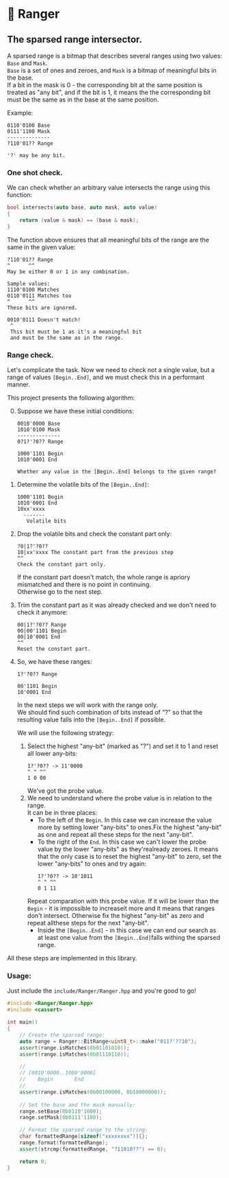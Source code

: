# 📐 Ranger
## The sparsed range intersector.
A sparsed range is a bitmap that describes several ranges using two values: `Base` and `Mask`.  
`Base` is a set of ones and zeroes, and `Mask` is a bitmap of meaningful bits in the base.  
If a bit in the mask is 0 - the corresponding bit at the same position is treated as "any bit", and if the bit is 1, it means the the corresponding bit must be the same as in the base at the same position.

Example:
```
0110'0100 Base
0111'1100 Mask
--------------
?110'01?? Range

'?' may be any bit.
```

### One shot check.
We can check whether an arbitrary value intersects the range using this function:
```cpp
bool intersects(auto base, auto mask, auto value)
{
    return (value & mask) == (base & mask);
}
```

The function above ensures that all meaningful bits of the range are the same in the given value:
```
?110'01?? Range
^      ^^
May be either 0 or 1 in any combination.

Sample values:
1110'0100 Matches
0110'0111 Matches too
^      ^^
These bits are ignored.

0010'0111 Doesn't match!
 ^
 This bit must be 1 as it's a meaningful bit
 and must be the same as in the range.
```

### Range check.
Let's complicate the task. Now we need to check not a single value, but a range of values `[Begin..End]`, and we must check this in a performant manner.

This project presents the following algorithm:

0. Suppose we have these initial conditions:
    ```
    0010'0000 Base
    1010'0100 Mask
    --------------
    0?1?'?0?? Range

    1000'1101 Begin
    1010'0001 End

    Whether any value in the [Begin..End] belongs to the given range?
    ```
1. Determine the volatile bits of the `[Begin..End]`:
    ```
    1000'1101 Begin
    1010'0001 End
    10xx'xxxx
      -------
       Volatile bits
    ```
2. Drop the volatile bits and check the constant part only:
    ```
    ?0|1?'?0??
    10|xx'xxxx The constant part from the previous step
    ^^
    Check the constant part only.
    ```
    If the constant part doesn't match, the whole range is apriory mismatched and there is no point in continuing.  
    Otherwise go to the next step.
3. Trim the constant part as it was already checked and we don't need to check it anymore:
    ```
    00|1?'?0?? Range
    00|00'1101 Begin
    00|10'0001 End
    ^^
    Reset the constant part.
    ```
4. So, we have these ranges:
   ```
   1?'?0?? Range

   00'1101 Begin
   10'0001 End
   ```
   In the next steps we will work with the range only.  
   We should find such combination of bits instead of "?" so that the resulting value falls into the `[Begin..End]` if possible.  
   
   We will use the following strategy:

   1. Select the highest "any-bit" (marked as "?") and set it to 1 and reset all lower any-bits:
        ```
        1?'?0?? -> 11'0000
        ^ ^ ^^
        1 0 00
        ```
        We've got the probe value.
   2. We need to understand where the probe value is in relation to the range.  
        It can be in three places:  
        - To the left of the `Begin`. In this case we can increase the value more by setting lower "any-bits" to ones.Fix the highest "any-bit" as one and repeat all these steps for the next "any-bit".
        - To the right of the `End`. In this case we can't lower the probe value by the lower "any-bits" as they'realready zeroes. It means that the only case is to reset the highest "any-bit" to zero, set the lower "any-bits" to ones and try again:
            ```
            1?'?0?? -> 10'1011
            ^ ^ ^^
            0 1 11
            ```
        Repeat comparation with this probe value. If it will be lower than the `Begin` - it is impossible to increaseit more and it means that ranges don't intersect. Otherwise fix the highest "any-bit" as zero and repeat allthese steps for the next "any-bit".
        - Inside the `[Begin..End]` - in this case we can end our search as at least one value from the `[Begin..End]`falls withing the sparsed range.
      

      

All these steps are implemented in this library.

### Usage:
Just include the `include/Ranger/Ranger.hpp` and you're good to go!
```cpp
#include <Ranger/Ranger.hpp>
#include <cassert>

int main()
{
    // Create the sparsed range:
    auto range = Ranger::BitRange<uint8_t>::make("011?'??10");
    assert(range.isMatches(0b01101010));
    assert(range.isMatches(0b01110110));

    //
    // [0010'0000..1000'0000]
    //    Begin       End
    //
    assert(range.isMatches(0b00100000, 0b10000000));
    
    // Set the base and the mask manually:
    range.setBase(0b0110'1000);
    range.setMask(0b0111'1100);

    // Format the sparsed range to the string:
    char formattedRange[sizeof("xxxxxxxx")]{};
    range.format(formattedRange);
    assert(strcmp(formattedRange, "?11010??") == 0);

    return 0;
}
```